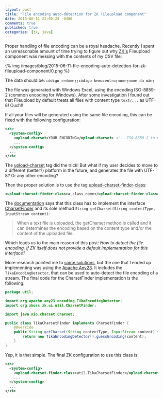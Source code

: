 ```yaml
---
layout: post
title: "File encoding auto-detection for ZK Fileupload component"
date: 2015-06-11 22:09:24 -0400
comments: true
published: true
categories: [zk, java]
---
```


Proper handling of file encoding can be a royal headache. Recently I spent an
unreasonable amount of time trying to figure out why [ZK's](http://www.zkoss.org)
Fileupload component was messing with the contents of my CSV file:

<!-- more -->

{% img /images/blog/2015-06-11-file-encoding-auto-detection-for-zk-fileupload-component/0.png %}

The data should be: `código redome;;código hemocentro;nome;nome da mãe;`

The file was generated with Windows Excel, using the encoding ISO-8859-2
(common encoding for Windows). After some investigation I found
out that Fileupload by default treats all files with content type `text/...`
as UTF-8! Ouch!!

If all your files will be generated using the same file encoding, this can be
fixed with the following configuration:

```xml
<zk>
  <system-config>
    <upload-charset>YOUR ENCODING</upload-charset> <!-- ISO-8859-2 in my case -->
    ...
  </system-config>
  ...
</zk>
```

The [upload-charset](http://books.zkoss.org/wiki/ZK_Configuration_Reference/zk.xml/The_system-config_Element/The_upload-charset_Element) tag did the trick! But what if my user decides to
move to a different (better?) platform in the future, and generates the file
with UTF-8? Or any other encoding?

Then the proper solution is to use the tag [upload-charset-finder-class](http://books.zkoss.org/wiki/ZK_Configuration_Reference/zk.xml/The_system-config_Element/The_upload-charset-finder-class_Element):

```xml
<upload-charset-finder-class>a_class_name</upload-charset-finder-class>
```

The [documentation](http://books.zkoss.org/wiki/ZK_Configuration_Reference/zk.xml/The_system-config_Element/The_upload-charset-finder-class_Element) says that this class has to implement
the interface [CharsetFinder](http://www.zkoss.org/javadoc/latest/zk/org/zkoss/zk/ui/util/CharsetFinder.html)
and its sole method `String getCharset(String contentType, InputStream content)`:

> When a text file is uploaded, the getCharset method is called and it can
> determines the encoding based on the content type and/or the content of the
> uploaded file.

Which leads us to the main reason of this post: *How to detect the file
encoding, if ZK itself does not provide a default implementation for this
interface?*

More research pointed me to [some solutions](http://stackoverflow.com/questions/499010/java-how-to-determine-the-correct-charset-encoding-of-a-stream), but the one that I ended up implementing was using the
[Apache Any23](https://any23.apache.org). It includes the `TikaEncodingDetector`,
that can be used to auto-detect the file encoding of a stream. The final code
for the CharsetFinder implementation is the following:
```java
package util;

import org.apache.any23.encoding.TikaEncodingDetector;
import org.zkoss.zk.ui.util.CharsetFinder;

import java.nio.charset.Charset;

public class TikaCharsetFinder implements CharsetFinder {
    @Override
    public String getCharset(String contentType, InputStream content) throws IOException {
        return new TikaEncodingDetector().guessEncoding(content);
    }
}
```

Yep, it is that simple. The final ZK configuration to use this class is:
```xml
<zk>
  <system-config>
    <upload-charset-finder-class>util.TikaCharsetFinder</upload-charset-finder-class>
    ...
  </system-config>
  ...
</zk>
```
